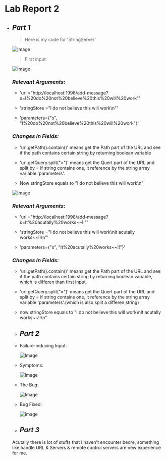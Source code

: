 
# Lab Report 2

* ## _Part 1_
  
  >Here is my code for 'StringServer'
  
  ![Image](https://tengfonglee.github.io/cse15l-lab-reports/lab2/photo/code.png)
  
  >First input:
  
  ![Image](https://tengfonglee.github.io/cse15l-lab-reports/lab2/photo/first_input.png)
  
  ### ***Relevant Arguments:***
  
  * 'url ="http://localhost:1998/add-message?s=I%20do%20not%20believe%20this%20will%20work"'
  
  * 'stringStore ="I do not believe this will work\n"'
  
  * 'parameters={"s", "I%20do%20not%20believe%20this%20will%20work"}'
  
  ### ***Changes In Fields:***
  
  * 'url.getPath().contain()' means get the Path part of the URL and see if the path contains certain string by returning boolean variable
  
  * 'url.getQuery.split("=")' means get the Quert part of the URL and split by = if string contains one, it reference by the string array variable 'parameters'.
  
  *  Now stringStore equals to "I do not believe this will work\n"
 
  
  ![Image](https://tengfonglee.github.io/cse15l-lab-reports/lab2/photo/second_input.png)
  
  
  ### ***Relevant Arguments:***
  
  * 'url ="http://localhost:1998/add-message?s=It%20acutally%20works~~!!"'
  
  * 'stringStore ="I do not believe this will work\nIt acutally works~~!!\n"'
  
  * 'parameters={"s", "It%20acutally%20works~~!!"}'
  
  
   ### ***Changes In Fields:***
  
  * 'url.getPath().contain()' means get the Path part of the URL and see if the path contains certain string by returning boolean variable, which is differen than first input.
  
  * 'url.getQuery.split("=")' means get the Quert part of the URL and split by = if string contains one, it reference by the string array variable 'parameters'.(which is also split a differen string)
  
  * now stringStore equals to  "I do not believe this will work\nIt acutally works~~!!\n"


  
  * ## _Part 2_


  * Failure-inducing Input:


    ![Image](https://tengfonglee.github.io/cse15l-lab-reports/lab2/photo/Test_ReversInplace.png)

  
  * Symptoms:


    ![Image](https://tengfonglee.github.io/cse15l-lab-reports/lab2/photo/ReverseInPlace_symptoms.png)

  
  
  * The Bug:
  
  
    ![Image](https://tengfonglee.github.io/cse15l-lab-reports/lab2/photo/ReverseInPlace_bug.png)

  
  * Bug Fixed:


    ![Image](https://tengfonglee.github.io/cse15l-lab-reports/lab2/photo/ReverseInPlace_explain.png)


  * ## _Part 3_

  Acutally there is lot of stuffs that I haven't encounter beore, something like handle URL & Servers & remote control servers are new experience for me. 


